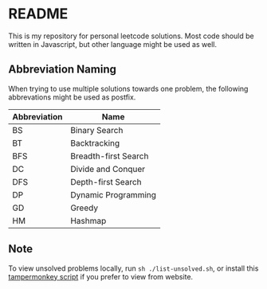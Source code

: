 # README #

This is my repository for personal leetcode solutions. Most code should be written in Javascript, but other language might be used as well.

## Abbreviation Naming

When trying to use multiple solutions towards one problem, the following abbrevations might be used as postfix.

Abbreviation | Name
----|------
BS | Binary Search
BT | Backtracking
BFS | Breadth-first Search
DC | Divide and Conquer
DFS | Depth-first Search
DP | Dynamic Programming
GD | Greedy
HM | Hashmap

## Note

To view unsolved problems locally, run `sh ./list-unsolved.sh`, or install this [tampermonkey script](http://git.degree.by/degree/userscripts/raw/master/src/enhance-leetcode.user.js) if you prefer to view from website.
